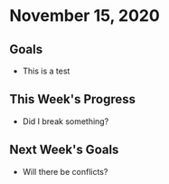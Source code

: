 # November 15, 2020

## Goals

* This is a test

## This Week's Progress

* Did I break something?

## Next Week's Goals

* Will there be conflicts?